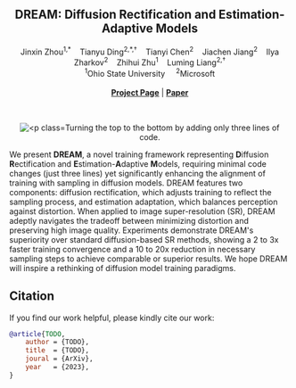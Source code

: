 <p align="center">

  <h2 align="center"><b>DREAM</b>: Diffusion Rectification and Estimation-Adaptive Models</h2>
  <p align="center">
    <a style="text-decoration:none" href="https://scholar.google.com/citations?user=XR5CQJcAAAAJ">
                       Jinxin Zhou</a><sup>1,*</sup>
    &nbsp;&nbsp;
    <a style="text-decoration:none" href="https://www.tianyuding.com/">
                        Tianyu Ding</a><sup>2,*,&dagger;</sup>
    &nbsp;&nbsp;
    <a style="text-decoration:none" href="https://scholar.google.com/citations?user=2BahjdkAAAAJ&hl=en">
                       Tianyi Chen</a><sup>2</sup>
    &nbsp;&nbsp;
    <a style="text-decoration:none" href="http://www.jiachenjiang.com/">
                    Jiachen Jiang</a><sup>2</sup>
    &nbsp;&nbsp;
    <a style="text-decoration:none" href="https://www.microsoft.com/applied-sciences/people/ilya-zharkov">
                    Ilya Zharkov</a><sup>2</sup>
    &nbsp;&nbsp;
    <a style="text-decoration:none" href="https://zhihuizhu.github.io">
                     Zhihui Zhu</a><sup>1</sup>
    &nbsp;&nbsp;
    <a style="text-decoration:none" href="https://sites.google.com/site/lumingliangshomepage/">
                     Luming Liang</a><sup>2,&dagger;</sup>
    <br>
    <sup>1</sup>Ohio State University &nbsp;&nbsp;&nbsp; <sup>2</sup>Microsoft
    <br>
    </br>
  <a href="https://www.tianyuding.com/project-pages/DREAM/"><strong>Project Page</strong></a> | <a href="https://www.tianyuding.com/project-pages/DREAM/"><strong>Paper</strong></a>
  </p>
</p>
<div align="center">
  <br>
  <img src="./teaser.png" alt="<p class="text-center" style="padding-top: 15px; margin-bottom: -3px;">Turning the top to the bottom by adding only three lines of code.</p>
</div>

We present **DREAM**, a novel training framework representing **D**iffusion **R**ectification and **E**stimation-**A**daptive **M**odels, requiring minimal code changes (just three lines) yet significantly enhancing the alignment of training with sampling in diffusion models. DREAM features two components: diffusion rectification, which adjusts training to reflect the sampling process, and estimation adaptation, which balances perception against distortion. When applied to image super-resolution (SR), DREAM adeptly navigates the tradeoff between minimizing distortion and preserving high image quality. Experiments demonstrate DREAM's superiority over standard diffusion-based SR methods, showing a 2 to 3x faster training convergence and a 10 to 20x reduction in necessary sampling steps to achieve comparable or superior results. We hope DREAM will inspire a rethinking of diffusion model training paradigms.

## Citation
If you find our work helpful, please kindly cite our work:
```BibTeX
@article{TODO,
    author = {TODO},
    title  = {TODO},
    joural = {ArXiv},
    year   = {2023},
}
```
